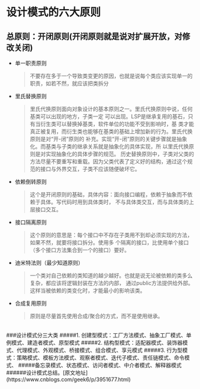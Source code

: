 设计模式的六大原则
=
总原则：开闭原则(开闭原则就是说对扩展开放，对修改关闭)<br/>
-
* 单一职责原则
  >不要存在多于一个导致类变更的原因，也就是说每个类应该实现单一的职责，如若不然，就应该把类拆分
* 里氏替换原则
   >里氏代换原则面向对象设计的基本原则之一。里氏代换原则中说，任何基类可以出现的地方，子类一定
   >可以出现。LSP是继承复用的基石，只有当衍生类可以替换掉基类，软件单位的功能不受到影响时，基
   >类才能真正被复用，而衍生类也能够在基类的基础上增加新的行为。里氏代换原则是对“开-闭”原则的
   >补充。实现“开-闭”原则的关键步骤就是抽象化。而基类与子类的继承关系就是抽象化的具体实现，所
   >以里氏代换原则是对实现抽象化的具体步骤的规范。
   >历史替换原则中，子类对父类的方法尽量不要重写和重载。因为父类代表了定义好的结构，通过这个规
   >范的接口与外界交互，子类不应该随便破坏它。
* 依赖倒转原则
   >这个是开闭原则的基础，具体内容：面向接口编程，依赖于抽象而不依赖于具体。写代码时用到具体类时，
   >不与具体类交互，而与具体类的上层接口交互。
* 接口隔离原则
  >这个原则的意思是：每个接口中不存在子类用不到却必须实现的方法，如果不然，就要将接口拆分。使用多
  >个隔离的接口，比使用单个接口（多个接口方法集合到一个的接口）要好。 
* 迪米特法则（最少知道原则）
  >一个类对自己依赖的类知道的越少越好。也就是说无论被依赖的类多么复杂，都应该将逻辑封装在方法的内部，
  >通过public方法提供给外部。这样当被依赖的类变化时，才能最小的影响该类。  
* 合成复用原则
  >原则是尽量首先使用合成/聚合的方式，而不是使用继承。
<br/>
###设计模式分三大类
#####1. 创建型模式：工厂方法模式、抽象工厂模式、单例模式、建造者模式、原型模式
#####2. 结构型模式：适配器模式、装饰器模式、代理模式、外观模式、桥接模式、组合模式、享元模式
#####3. 行为型模式：策略模式、模板方法模式、观察者模式、迭代子模式、责任链模式、命令模式、
#####备忘录模式、状态模式、访问者模式、中介者模式、解释器模式
######设计模式总结。[原文地址](https://www.cnblogs.com/geek6/p/3951677.html)